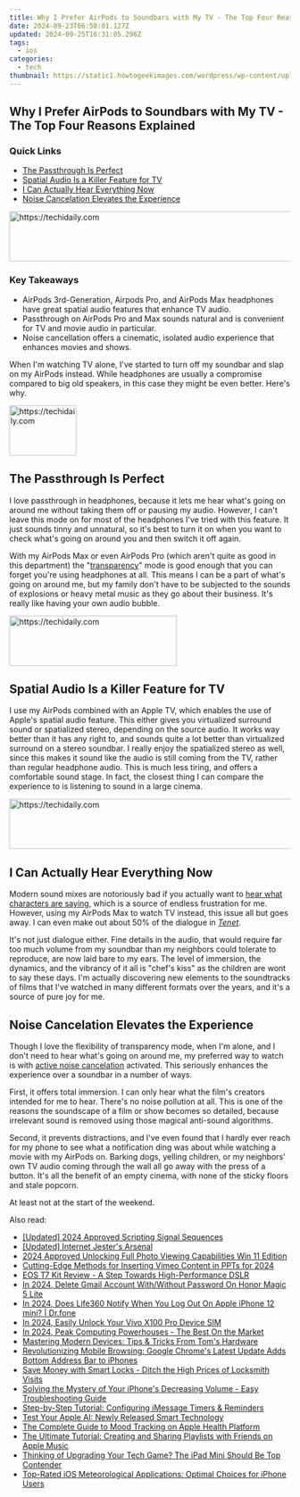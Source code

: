 ```yaml
---
title: Why I Prefer AirPods to Soundbars with My TV - The Top Four Reasons Explained
date: 2024-09-23T06:50:01.127Z
updated: 2024-09-25T16:31:05.296Z
tags:
  - ios
categories:
  - tech
thumbnail: https://static1.howtogeekimages.com/wordpress/wp-content/uploads/2024/04/a-pair-of-airpods-above-a-shelf-with-a-tv-in-the-background.jpg
---
```


## Why I Prefer AirPods to Soundbars with My TV - The Top Four Reasons Explained

### Quick Links

* [The Passthrough Is Perfect](https://instagram-clips.techidaily.com/2024-approved-boosting-view-speed-for-instagram-media-content/)
* [Spatial Audio Is a Killer Feature for TV](https://sim-unlock.techidaily.com/in-2024-how-to-unlock-sim-cards-of-honor-magic-v2-without-puk-codes-by-drfone-android/)
* [I Can Actually Hear Everything Now](https://extra-support.techidaily.com/mastering-green-screen-techniques-in-kinemaster-a-step-by-step-guide-for-2024/)
* [Noise Cancelation Elevates the Experience](https://visual-screen-recording.techidaily.com/2024-approved-from-basics-to-brilliance-mastering-the-art-of-macbook-air-screen-capture/)

<!-- affiliate ads begin -->
<a href="https://appsumo.8odi.net/c/5597632/2151890/7443" target="_top" id="2151890">
  <img src="//a.impactradius-go.com/display-ad/7443-2151890" border="0" alt="https://techidaily.com" width="728" height="90"/>
</a>
<img height="0" width="0" src="https://appsumo.8odi.net/i/5597632/2151890/7443" style="position:absolute;visibility:hidden;" border="0" />
<!-- affiliate ads end -->

### Key Takeaways

* AirPods 3rd-Generation, Airpods Pro, and AirPods Max headphones have great spatial audio features that enhance TV audio.
* Passthrough on AirPods Pro and Max sounds natural and is convenient for TV and movie audio in particular.
* Noise cancellation offers a cinematic, isolated audio experience that enhances movies and shows.

 When I'm watching TV alone, I've started to turn off my soundbar and slap on my AirPods instead. While headphones are usually a compromise compared to big old speakers, in this case they might be even better. Here's why.

<!-- affiliate ads begin -->
<a href="https://aligracehair.sjv.io/c/5597632/2135362/19272" target="_top" id="2135362">
  <img src="//a.impactradius-go.com/display-ad/19272-2135362" border="0" alt="https://techidaily.com" width="120" height="90"/>
</a>
<img height="0" width="0" src="https://aligracehair.sjv.io/i/5597632/2135362/19272" style="position:absolute;visibility:hidden;" border="0" />
<!-- affiliate ads end -->

##  The Passthrough Is Perfect

 I love passthrough in headphones, because it lets me hear what's going on around me without taking them off or pausing my audio. However, I can't leave this mode on for most of the headphones I've tried with this feature. It just sounds tinny and unnatural, so it's best to turn it on when you want to check what's going on around you and then switch it off again.

 With my AirPods Max or even AirPods Pro (which aren't quite as good in this department) the "[transparency](https://some-techniques.techidaily.com/filmmakers-companion-the-finest-15-gopro-cine-luts-unveiled-for-2024/)" mode is good enough that you can forget you're using headphones at all. This means I can be a part of what's going on around me, but my family don't have to be subjected to the sounds of explosions or heavy metal music as they go about their business. It's really like having your own audio bubble.

<!-- affiliate ads begin -->
<a href="https://aligracehair.sjv.io/c/5597632/1948949/19272" target="_top" id="1948949">
  <img src="//a.impactradius-go.com/display-ad/19272-1948949" border="0" alt="https://techidaily.com" width="300" height="90"/>
</a>
<img height="0" width="0" src="https://aligracehair.sjv.io/i/5597632/1948949/19272" style="position:absolute;visibility:hidden;" border="0" />
<!-- affiliate ads end -->

##  Spatial Audio Is a Killer Feature for TV

 I use my AirPods combined with an Apple TV, which enables the use of Apple's spatial audio feature. This either gives you virtualized surround sound or spatialized stereo, depending on the source audio. It works way better than it has any right to, and sounds quite a lot better than virtualized surround on a stereo soundbar. I really enjoy the spatialized stereo as well, since this makes it sound like the audio is still coming from the TV, rather than regular headphone audio. This is much less tiring, and offers a comfortable sound stage. In fact, the closest thing I can compare the experience to is listening to sound in a large cinema.

<!-- affiliate ads begin -->
<a href="https://ephamedtechinc.pxf.io/c/5597632/2137228/26400" target="_top" id="2137228">
  <img src="//a.impactradius-go.com/display-ad/26400-2137228" border="0" alt="https://techidaily.com" width="728" height="90"/>
</a>
<img height="0" width="0" src="https://ephamedtechinc.pxf.io/i/5597632/2137228/26400" style="position:absolute;visibility:hidden;" border="0" />
<!-- affiliate ads end -->

##  I Can Actually Hear Everything Now

 Modern sound mixes are notoriously bad if you actually want to [hear what characters are saying](https://blog-min.techidaily.com/how-to-restore-missing-photos-files-from-oppo-a18-by-fonelab-android-recover-photos/), which is a source of endless frustration for me. However, using my AirPods Max to watch TV instead, this issue all but goes away. I can even make out about 50% of the dialogue in [_Tenet_](https://www.esquire.com/uk/culture/a33859053/tenet-sound-problems/).

 It's not just dialogue either. Fine details in the audio, that would require far too much volume from my soundbar than my neighbors could tolerate to reproduce, are now laid bare to my ears. The level of immersion, the dynamics, and the vibrancy of it all is "chef's kiss" as the children are wont to say these days. I'm actually discovering new elements to the soundtracks of films that I've watched in many different formats over the years, and it's a source of pure joy for me.

##  Noise Cancelation Elevates the Experience

 Though I love the flexibility of transparency mode, when I'm alone, and I don't need to hear what's going on around me, my preferred way to watch is with [active noise cancelation](https://facebook-clips.techidaily.com/updated-step-by-step-sharing-twitch-on-your-fb-page-for-2024/) activated. This seriously enhances the experience over a soundbar in a number of ways.

 First, it offers total immersion. I can only hear what the film's creators intended for me to hear. There's no noise pollution at all. This is one of the reasons the soundscape of a film or show becomes so detailed, because irrelevant sound is removed using those magical anti-sound algorithms.

 Second, it prevents distractions, and I've even found that I hardly ever reach for my phone to see what a notification ding was about while watching a movie with my AirPods on. Barking dogs, yelling children, or my neighbors' own TV audio coming through the wall all go away with the press of a button. It's all the benefit of an empty cinema, with none of the sticky floors and stale popcorn.

 At least not at the start of the weekend.

<ins class="adsbygoogle"
     style="display:block"
     data-ad-format="autorelaxed"
     data-ad-client="ca-pub-7571918770474297"
     data-ad-slot="1223367746"></ins>

<ins class="adsbygoogle"
     style="display:block"
     data-ad-client="ca-pub-7571918770474297"
     data-ad-slot="8358498916"
     data-ad-format="auto"
     data-full-width-responsive="true"></ins>

<span class="atpl-alsoreadstyle">Also read:</span>
<div><ul>
<li><a href="https://youtube-sure.techidaily.com/ed-2024-approved-scripting-signal-sequences/"><u>[Updated] 2024 Approved Scripting Signal Sequences</u></a></li>
<li><a href="https://extra-approaches.techidaily.com/updated-internet-jesters-arsenal/"><u>[Updated] Internet Jester's Arsenal</u></a></li>
<li><a href="https://some-skills.techidaily.com/2024-approved-unlocking-full-photo-viewing-capabilities-win-11-edition/"><u>2024 Approved Unlocking Full Photo Viewing Capabilities Win 11 Edition</u></a></li>
<li><a href="https://vimeo-videos.techidaily.com/cutting-edge-methods-for-inserting-vimeo-content-in-ppts-for-2024/"><u>Cutting-Edge Methods for Inserting Vimeo Content in PPTs for 2024</u></a></li>
<li><a href="https://buynow-reviews.techidaily.com/eos-t7-kit-review-a-step-towards-high-performance-dslr/"><u>EOS T7 Kit Review - A Step Towards High-Performance DSLR</u></a></li>
<li><a href="https://unlock-android.techidaily.com/in-2024-delete-gmail-account-withwithout-password-on-honor-magic-5-lite-by-drfone-android/"><u>In 2024, Delete Gmail Account With/Without Password On Honor Magic 5 Lite</u></a></li>
<li><a href="https://review-topics.techidaily.com/in-2024-does-life360-notify-when-you-log-out-on-apple-iphone-12-mini-drfone-by-drfone-virtual-ios/"><u>In 2024, Does Life360 Notify When You Log Out On Apple iPhone 12 mini? | Dr.fone</u></a></li>
<li><a href="https://sim-unlock.techidaily.com/in-2024-easily-unlock-your-vivo-x100-pro-device-sim-by-drfone-android/"><u>In 2024, Easily Unlock Your Vivo X100 Pro Device SIM</u></a></li>
<li><a href="https://extra-guidance.techidaily.com/in-2024-peak-computing-powerhouses-the-best-on-the-market/"><u>In 2024, Peak Computing Powerhouses - The Best On the Market</u></a></li>
<li><a href="https://hardware-reviews.techidaily.com/mastering-modern-devices-tips-and-tricks-from-toms-hardware/"><u>Mastering Modern Devices: Tips & Tricks From Tom's Hardware</u></a></li>
<li><a href="https://os-tips.techidaily.com/revolutionizing-mobile-browsing-google-chromes-latest-update-adds-bottom-address-bar-to-iphones/"><u>Revolutionizing Mobile Browsing: Google Chrome's Latest Update Adds Bottom Address Bar to iPhones</u></a></li>
<li><a href="https://os-tips.techidaily.com/save-money-with-smart-locks-ditch-the-high-prices-of-locksmith-visits/"><u>Save Money with Smart Locks - Ditch the High Prices of Locksmith Visits</u></a></li>
<li><a href="https://os-tips.techidaily.com/solving-the-mystery-of-your-iphones-decreasing-volume-easy-troubleshooting-guide/"><u>Solving the Mystery of Your iPhone's Decreasing Volume - Easy Troubleshooting Guide</u></a></li>
<li><a href="https://os-tips.techidaily.com/step-by-step-tutorial-configuring-imessage-timers-and-reminders/"><u>Step-by-Step Tutorial: Configuring iMessage Timers & Reminders</u></a></li>
<li><a href="https://os-tips.techidaily.com/test-your-apple-ai-newly-released-smart-technology/"><u>Test Your Apple AI: Newly Released Smart Technology</u></a></li>
<li><a href="https://os-tips.techidaily.com/the-complete-guide-to-mood-tracking-on-apple-health-platform/"><u>The Complete Guide to Mood Tracking on Apple Health Platform</u></a></li>
<li><a href="https://os-tips.techidaily.com/the-ultimate-tutorial-creating-and-sharing-playlists-with-friends-on-apple-music/"><u>The Ultimate Tutorial: Creating and Sharing Playlists with Friends on Apple Music</u></a></li>
<li><a href="https://os-tips.techidaily.com/thinking-of-upgrading-your-tech-game-the-ipad-mini-should-be-top-contender/"><u>Thinking of Upgrading Your Tech Game? The iPad Mini Should Be Top Contender</u></a></li>
<li><a href="https://os-tips.techidaily.com/top-rated-ios-meteorological-applications-optimal-choices-for-iphone-users/"><u>Top-Rated iOS Meteorological Applications: Optimal Choices for iPhone Users</u></a></li>
</ul></div>

